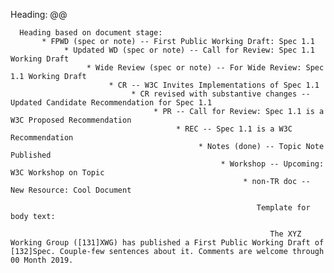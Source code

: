 
   Heading: @@

      Heading based on document stage:
           * FPWD (spec or note) -- First Public Working Draft: Spec 1.1
                * Updated WD (spec or note) -- Call for Review: Spec 1.1 Working Draft
                     * Wide Review (spec or note) -- For Wide Review: Spec 1.1 Working Draft
                          * CR -- W3C Invites Implementations of Spec 1.1
                               * CR revised with substantive changes -- Updated Candidate Recommendation for Spec 1.1
                                    * PR -- Call for Review: Spec 1.1 is a W3C Proposed Recommendation
                                         * REC -- Spec 1.1 is a W3C Recommendation
                                              * Notes (done) -- Topic Note Published
                                                   * Workshop -- Upcoming: W3C Workshop on Topic
                                                        * non-TR doc -- New Resource: Cool Document

                                                           Template for body text:

                                                              The XYZ Working Group ([131]XWG) has published a First Public Working Draft of [132]Spec. Couple-few sentences about it. Comments are welcome through 00 Month 2019.



